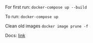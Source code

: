 
For first run:
``docker-compose up --build``

To run:
``docker-compose up``

Clean old images
``docker image prune -f``

Docs:
[link](http://127.0.0.1:8000/docs)
